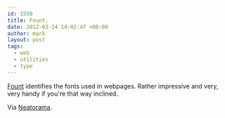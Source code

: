 ```yaml
---
id: 1550
title: Fount.
date: 2012-03-14 14:02:47 +00:00
author: mark
layout: post
tags:
  - web
  - utilities
  - type
---
```

[Fount](http://fount.artequalswork.com/) identifies the fonts used in webpages. Rather impressive and very, very handy if you're that way inclined.

Via [Neatorama](http://www.neatorama.com/2012/01/06/a-handy-app-that-identifies-fonts-used-on-websites/).
